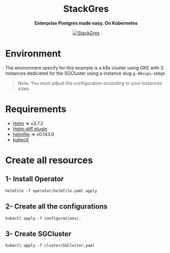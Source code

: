 <div align="center">
   <h1>StackGres</h1>
   <p><b>Enterprise Postgres made easy. On Kubernetes</b></p>
   <a href="https://stackgres.io" target="_blank">
      <img src="https://stackgres.io/img/favicon/android-chrome-192x192.png" alt="StackGres"/>
   </a>
</div>


# Environment

The environment specify for this example is a k8s cluster using GKE with 3 instances dedicated for the SGCluster using a instance slug `g-40vcpu-160gb`

>Note: You must adjust the configuration according to your instances sizes. 

# Requirements

- [Helm](https://helm.sh/docs/intro/install/) => v3.7.2
- [Helm-diff plugin](https://github.com/databus23/helm-diff)
- [helmfile](https://github.com/roboll/helmfile) => v0.143.0
- [kubectl](https://kubernetes.io/docs/tasks/tools/)


# Create all resources

## 1- Install Operator

```
helmfile -f operator/helmfile.yaml apply
```

## 2- Create all the configurations

```
kubectl apply -f configurations/.
```

## 3- Create SGCluster

```
kubectl apply -f cluster/SGCluster.yaml
```